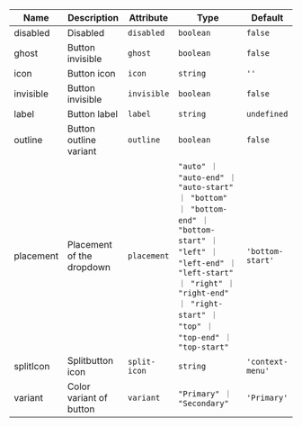 | Name       | Description                   | Attribute        | Type                                      | Default             |
|------------|-------------------------------|------------------|-------------------------------------------|---------------------|
|<div className="Api__Table"> <div>disabled</div> <div className="Api__Table Docs__Tags"></div></div>| Disabled | `disabled` | `boolean` | `false` |
|<div className="Api__Table"> <div>ghost</div> <div className="Api__Table Docs__Tags"></div></div>| Button invisible | `ghost` | `boolean` | `false` |
|<div className="Api__Table"> <div>icon</div> <div className="Api__Table Docs__Tags"></div></div>| Button icon | `icon` | `string` | `''` |
|<div className="Api__Table"> <div>invisible</div> <div className="Api__Table Docs__Tags"></div></div>| Button invisible | `invisible` | `boolean` | `false` |
|<div className="Api__Table"> <div>label</div> <div className="Api__Table Docs__Tags"></div></div>| Button label | `label` | `string` | `undefined` |
|<div className="Api__Table"> <div>outline</div> <div className="Api__Table Docs__Tags"></div></div>| Button outline variant | `outline` | `boolean` | `false` |
|<div className="Api__Table"> <div>placement</div> <div className="Api__Table Docs__Tags"></div></div>| Placement of the dropdown | `placement` | `"auto" ｜ "auto-end" ｜ "auto-start" ｜ "bottom" ｜ "bottom-end" ｜ "bottom-start" ｜ "left" ｜ "left-end" ｜ "left-start" ｜ "right" ｜ "right-end" ｜ "right-start" ｜ "top" ｜ "top-end" ｜ "top-start"` | `'bottom-start'` |
|<div className="Api__Table"> <div>splitIcon</div> <div className="Api__Table Docs__Tags"></div></div>| Splitbutton icon | `split-icon` | `string` | `'context-menu'` |
|<div className="Api__Table"> <div>variant</div> <div className="Api__Table Docs__Tags"></div></div>| Color variant of button | `variant` | `"Primary" ｜ "Secondary"` | `'Primary'` |
